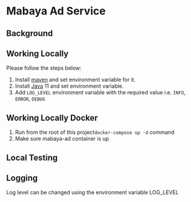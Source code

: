 # Mabaya Ad Service

## Background



## Working Locally

Please follow the steps below:

1. Install [maven](https://maven.apache.org/download.cgi) and set environment variable for it.
2. Install [Java](https://www.oracle.com/java/technologies/downloads/#jdk17-windows) 11 and set environment variable.
3. Add `LOG_LEVEL` environment variable with the required value i.e. `INFO`, `ERROR`, `DEBUG`

## Working Locally Docker
1. Run from the root of this project`docker-compose up -d` command
2. Make sure mabaya-ad container is up

## Local Testing

## Logging
Log level can be changed using the environment variable LOG_LEVEL